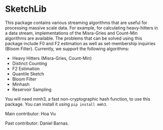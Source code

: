 
# SketchLib

This package contains various streaming algorithms that are useful for processing massive scale data. For example, for calculating heavy-hitters in a data stream, implementations of the Misra-Gries and Count-Min algorithms are available. The problems that can be solved using this package include F0 and F2 estimation as well as set-membership inquiries (Bloom Filter).  Currently, we support the following algorithms:

- Heavy Hitters (Misra-Gries, Count-Min)
- Distinct Counting
- F2 Estimation
- Quantile Sketch
- Bloom Filter
- Minhash
- Reservoir Sampling

You will need mmh3, a fast non-cryptographic hash function, to use this package. You can install it using `pip install mmh3`.

Main contributor: Hoa Vu 

Past contributor: Daniel Barnas.

